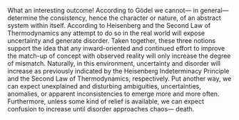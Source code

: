 What an interesting outcome! According to Gödel we cannot— in general—determine the consistency, hence the character or nature, of an abstract system within itself. According to Heisenberg and the Second Law of Thermodynamics any attempt to do so in the real world will expose uncertainty and generate disorder. Taken together, these three notions support the idea that any inward-oriented and continued effort to improve the match-up of concept with observed reality will only increase the degree of mismatch. Naturally, in this environment, uncertainty and disorder will increase as previously indicated by the Heisenberg Indeterminacy Principle and the Second Law of Thermodynamics, respectively. Put another way, we can expect unexplained and disturbing ambiguities, uncertainties, anomalies, or apparent inconsistencies to emerge more and more often. Furthermore, unless some kind of relief is available, we can expect confusion to increase until disorder approaches chaos— death.
